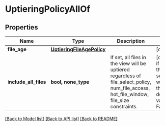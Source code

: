 # UptieringPolicyAllOf


## Properties
Name | Type | Description | Notes
------------ | ------------- | ------------- | -------------
**file_age** | [**UptieringFileAgePolicy**](UptieringFileAgePolicy.md) |  | [optional] 
**include_all_files** | **bool, none_type** | If set, all files in the view will be uptiered regardless of file_select_policy, num_file_access, hot_file_window, file_size constraints. | [optional]  if omitted the server will use the default value of False

[[Back to Model list]](../README.md#documentation-for-models) [[Back to API list]](../README.md#documentation-for-api-endpoints) [[Back to README]](../README.md)


